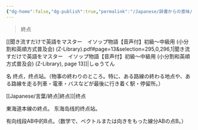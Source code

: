 ```yaml
---
{"dg-home":false,"dg-publish":true,"permalink":"/Japanese/辞書からの意味/終点/","dgPassFrontmatter":true}
---
```



> 終点

[[聞き流すだけで英語をマスター　イソップ物語【音声付】初級～中級用 (小分割和英順方式普及会) (Z-Library).pdf#page=13&selection=295,0,296,1|聞き流すだけで英語をマスター　イソップ物語【音声付】初級～中級用 (小分割和英順方式普及会) (Z-Library), page 13]]|しゅうてん

名
终点，终点站。（物事の終わりのところ。特に、ある路線の終わる地点や、ある路線を走る列車・電車・バスなどが最後に行き着く駅・停留所。）

[[Japanese/言葉/終点\|終点]]|终点

東海道本線の終点。
东海岛线的终点站。

有向线段AB中的B点。（数学で、ベクトルまたは向きをもった線分ABの点B。）